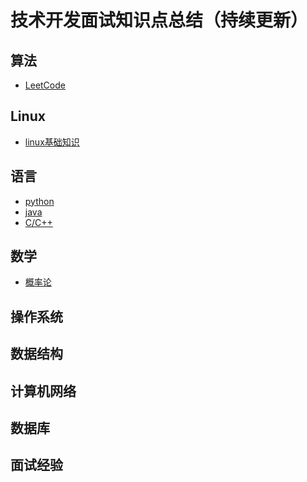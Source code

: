 # 技术开发面试知识点总结（持续更新）

## 算法

- [LeetCode](/docs/notes/algorithm/leetcode.md)

## Linux

- [linux基础知识](/docs/notes/linux/linux.md)

## 语言

- [python](/docs/notes/python/python.md)
- [java](/docs/notes/java/java.md)
- [C/C++]()

## 数学

- [概率论]()

## 操作系统

## 数据结构

## 计算机网络

## 数据库

## 面试经验